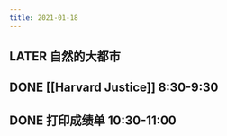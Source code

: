 ```yaml
---
title: 2021-01-18
---
```


## LATER 自然的大都市
## DONE [[Harvard Justice]] 8:30-9:30
## DONE 打印成绩单 10:30-11:00
##
##

